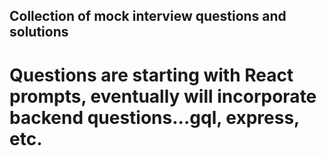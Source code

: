 ## Collection of mock interview questions and solutions

# Questions are starting with React prompts, eventually will incorporate backend questions...gql, express, etc.